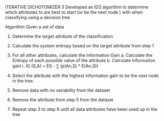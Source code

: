 ITERATIVE DICHOTOMIZER 3
Developed an ID3 algorithm to determine which attributes to are best to start (or be the next node ) with when classifying using a decision tree

Algorithm
Given a set of data 
1.	Determine the target attribute of the classification
2.	Calculate the system entropy based on the target attribute from step 1
 
3.	For all other attributes, calculate the Information Gain
a.	Calculate the Entropy of each possible value of the attribute
b.	Calculate Information gain 
i.	IG (S,A) = ES - ⅀ (p(An,S) * E(An,S)) 
4.	Select the attribute with the highest information gain to be the next node in the tree.
5.	Remove data with no variability from the dataset
6.	Remove the attribute from step 5 from the dataset
7.	Repeat step 3 to step 6 until all data attributes have been used up in the tree


